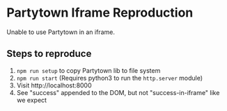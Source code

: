 # Partytown Iframe Reproduction

Unable to use Partytown in an iframe.

## Steps to reproduce

1. `npm run setup` to copy Partytown lib to file system
2. `npm run start` (Requires python3 to run the `http.server` module)
3. Visit http://localhost:8000
4. See "success" appended to the DOM, but not "success-in-iframe" like we expect
